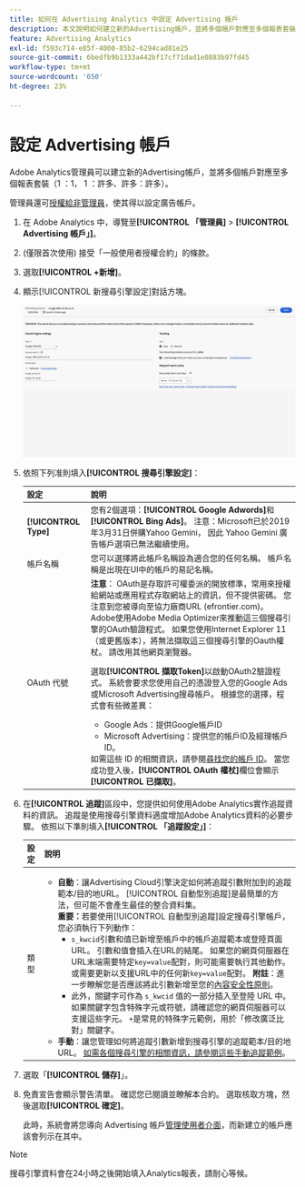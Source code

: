 ```yaml
---
title: 如何在 Advertising Analytics 中設定 Advertising 帳戶
description: 本文說明如何建立新的Advertising帳戶，並將多個帳戶對應至多個報表套裝。
feature: Advertising Analytics
exl-id: f593c714-e85f-4000-85b2-6294cad81e25
source-git-commit: 6bedfb9b1333a442bf17cf71dad1e0883b97fd45
workflow-type: tm+mt
source-wordcount: '650'
ht-degree: 23%

---
```


# 設定 Advertising 帳戶

Adobe Analytics管理員可以建立新的Advertising帳戶，並將多個帳戶對應至多個報表套裝（1 ：1， 1 ：許多、許多：許多）。

管理員還可[授權給非管理員](/help/integrate/c-advertising-analytics/overview.md#section_FCC58EB635954A32990D4E67B52B4369)，使其得以設定廣告帳戶。

<!--
![](assets/aa_accounts.png)
-->

1. 在 Adobe Analytics 中，導覽至&#x200B;**[!UICONTROL 「管理員]** > **[!UICONTROL Advertising 帳戶」]**。
1. (僅限首次使用) 接受「一般使用者授權合約」的條款。
1. 選取&#x200B;**[!UICONTROL +新增]**。
1. 顯示[!UICONTROL 新搜尋引擎設定]對話方塊。

   ![](assets/aa-new-se-account.png)

1. 依照下列准則填入&#x200B;**[!UICONTROL 搜尋引擎設定]**：

   | 設定 | 說明 |
   | --- | --- |
   | **[!UICONTROL Type]** | 您有2個選項：**[!UICONTROL Google Adwords]**&#x200B;和&#x200B;**[!UICONTROL Bing Ads]**。 注意：Microsoft已於2019年3月31日併購Yahoo Gemini， 因此 Yahoo Gemini 廣告帳戶選項已無法繼續使用。 |
   | 帳戶名稱 | 您可以選擇將此帳戶名稱設為適合您的任何名稱。  帳戶名稱是出現在UI中的帳戶的易記名稱。 |
   | OAuth 代號 | **注意**： OAuth是存取許可權委派的開放標準，常用來授權給網站或應用程式存取網站上的資訊，但不提供密碼。 您注意到您被導向至協力廠商URL (efrontier.com)。 Adobe使用Adobe Media Optimizer來推動這三個搜尋引擎的OAuth驗證程式。 如果您使用Internet Explorer 11 （或更舊版本），將無法擷取這三個搜尋引擎的Oauth權杖。 請改用其他網頁瀏覽器。<p>選取&#x200B;**[!UICONTROL 擷取Token]**&#x200B;以啟動OAuth2驗證程式。 系統會要求您使用自己的憑證登入您的Google Ads或Microsoft Advertising搜尋帳戶。 根據您的選擇，程式會有些微差異： <ul><li>Google Ads：提供Google帳戶ID</li><li>Microsoft Advertising：提供您的帳戶ID及經理帳戶ID。</li></ul>如需這些 ID 的相關資訊，請參閱[尋找您的帳戶 ID](aa-locate-account-id.md)。 當您成功登入後，**[!UICONTROL OAuth 權杖]**&#x200B;欄位會顯示&#x200B;**[!UICONTROL 已擷取]**。 |

1. 在&#x200B;**[!UICONTROL 追蹤]**&#x200B;區段中，您提供如何使用Adobe Analytics實作追蹤資料的資訊。 追蹤是使用搜尋引擎資料適度增加Adobe Analytics資料的必要步驟。
依照以下準則填入&#x200B;**[!UICONTROL 「追蹤設定」]**：

   | 設定 | 說明 |
   | --- | --- |
   | 類型 | <ul><li>**自動**：讓Advertising Cloud引擎決定如何將追蹤引數附加到的追蹤範本/目的地URL。 [!UICONTROL 自動型別追蹤]是最簡單的方法，但可能不會產生最佳的整合資料集。<br>**重要：**&#x200B;若要使用[!UICONTROL 自動型別追蹤]設定搜尋引擎帳戶，您必須執行下列動作：<ul><li>`s_kwcid`引數和值已新增至帳戶中的帳戶追蹤範本或登陸頁面URL。 引數和值會插入在URL的結尾。 如果您的網頁伺服器在URL末端需要特定`key=value`配對，則可能需要執行其他動作。 或需要更新以支援URL中的任何新`key=value`配對。 **附註**：進一步瞭解您是否應該將此引數新增至您的[內容安全性原則](https://experienceleague.adobe.com/zh-hant/docs/id-service/using/reference/csp)。</li><li>此外，關鍵字可作為 `s_kwcid` 值的一部分插入至登陸 URL 中。如果關鍵字包含特殊字元或符號，請確認您的網頁伺服器可以支援這些字元。 `+`是常見的特殊字元範例，用於「修改廣泛比對」關鍵字。</li></ul></li><li>**手動**：讓您管理如何將追蹤引數新增到搜尋引擎的追蹤範本/目的地URL。 [如需各個搜尋引擎的相關資訊，請參閱這些手動追蹤範例](/help/integrate/c-advertising-analytics/c-adanalytics-workflow/aa-manual-vs-automatic-tracking.md)。</li></ul> |

1. 選取「**[!UICONTROL 儲存]**」。
1. 免責宣告會顯示警告清單。 確認您已閱讀並瞭解本合約。 選取核取方塊，然後選取&#x200B;**[!UICONTROL 確定]**。

   此時，系統會將您導向 Advertising 帳戶[管理使用者介面](/help/integrate/c-advertising-analytics/c-adanalytics-workflow/aa-manage-ad-accounts.md)，而新建立的帳戶應該會列示在其中。

>[!NOTE]
>
>搜尋引擎資料會在24小時之後開始填入Analytics報表，請耐心等候。
